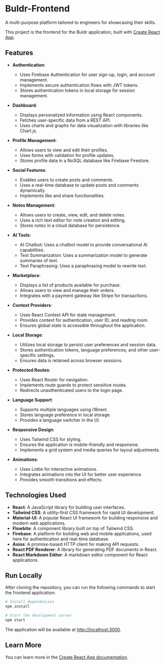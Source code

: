# Buldr-Frontend

A multi-purpose platform tailored to engineers for showcasing their skills.

This project is the frontend for the Buldr application, built with [Create React App](https://github.com/facebook/create-react-app).

## Features

- **Authentication**:
  - Uses Firebase Authentication for user sign-up, login, and account management.
  - Implements secure authentication flows with JWT tokens.
  - Stores authentication tokens in local storage for session management.

- **Dashboard**:
  - Displays personalized information using React components.
  - Fetches user-specific data from a REST API.
  - Uses charts and graphs for data visualization with libraries like Chart.js.

- **Profile Management**:
  - Allows users to view and edit their profiles.
  - Uses forms with validation for profile updates.
  - Stores profile data in a NoSQL database like Firebase Firestore.

- **Social Features**:
  - Enables users to create posts and comments.
  - Uses a real-time database to update posts and comments dynamically.
  - Implements like and share functionalities.

- **Notes Management**:
  - Allows users to create, view, edit, and delete notes.
  - Uses a rich text editor for note creation and editing.
  - Stores notes in a cloud database for persistence.
  
- **AI Tools**:
  - AI Chatbot: Uses a chatbot model to provide conversational AI capabilities.
  - Text Summarization: Uses a summarization model to generate summaries of text.
  - Text Paraphrasing: Uses a paraphrasing model to rewrite text.

- **Marketplace**:
  - Displays a list of products available for purchase.
  - Allows users to view and manage their orders.
  - Integrates with a payment gateway like Stripe for transactions.

- **Context Providers**:
  - Uses React Context API for state management.
  - Provides context for authentication, user ID, and reading room.
  - Ensures global state is accessible throughout the application.

- **Local Storage**:
  - Utilizes local storage to persist user preferences and session data.
  - Stores authentication tokens, language preferences, and other user-specific settings.
  - Ensures data is retained across browser sessions.

- **Protected Routes**:
  - Uses React Router for navigation.
  - Implements route guards to protect sensitive routes.
  - Redirects unauthenticated users to the login page.

- **Language Support**:
  - Supports multiple languages using i18next.
  - Stores language preference in local storage.
  - Provides a language switcher in the UI.

- **Responsive Design**:
  - Uses Tailwind CSS for styling.
  - Ensures the application is mobile-friendly and responsive.
  - Implements a grid system and media queries for layout adjustments.

- **Animations**:
  - Uses Lottie for interactive animations.
  - Integrates animations into the UI for better user experience.
  - Provides smooth transitions and effects.

## Technologies Used

- **React**: A JavaScript library for building user interfaces.
- **Tailwind CSS**: A utility-first CSS framework for rapid UI development.
- **Material-UI**: A popular React UI framework for building responsive and modern web applications.
- **Flowbite**: A component library built on top of Tailwind CSS.
- **Firebase**: A platform for building web and mobile applications, used here for authentication and real-time database.
- **Axios**: A promise-based HTTP client for making API requests.
- **React PDF Renderer**: A library for generating PDF documents in React.
- **React Markdown Editor**: A markdown editor component for React applications.
  
## Run Locally

After cloning the repository, you can run the following commands to start the frontend application:

```bash
# Install dependencies
npm install

# Start the development server
npm start
```

The application will be available at [http://localhost:3000](http://localhost:3000).

## Learn More

You can learn more in the [Create React App documentation](https://facebook.github.io/create-react-app/docs/getting-started).
